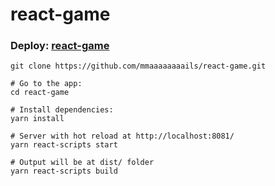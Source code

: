 # react-game

### Deploy: [react-game](https://mmaaaaaaaails-react-game.netlify.app/#/)

```
git clone https://github.com/mmaaaaaaaails/react-game.git

# Go to the app:
cd react-game

# Install dependencies:
yarn install

# Server with hot reload at http://localhost:8081/
yarn react-scripts start

# Output will be at dist/ folder
yarn react-scripts build
```
